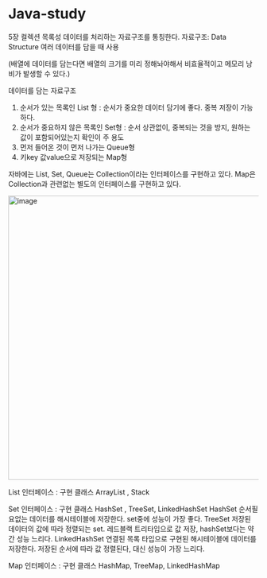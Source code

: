 # Java-study

5장 컬렉션
목록성 데이터를 처리하는 자료구조를 통칭한다.
자료구조: Data Structure 여러 데이터를 담을 때 사용

(배열에 데이터를 담는다면 배열의 크기를 미리 정해놔야해서 비효율적이고 메모리 낭비가 발생할 수 있다.)

데이터를 담는 자료구조
1. 순서가 있는 목록인 List 형 : 순서가 중요한 데이터 담기에 좋다. 중복 저장이 가능하다.
2. 순서가 중요하지 않은 목록인 Set형 : 순서 상관없이, 중복되는 것을 방지, 원하는 값이 포함되어있는지 확인이 주 용도
3. 먼저 들어온 것이 먼저 나가는 Queue형
4. 키key 값value으로 저장되는 Map형

자바에는 List, Set, Queue는 Collection이라는 인터페이스를 구현하고 있다. Map은 Collection과 관련없는 별도의 인터페이스를 구현하고 있다.


<img width="572" alt="image" src="https://github.com/jsoyun/Java-study/assets/89512178/e21cf901-7d00-4fa2-a445-587882b0f870">

List 인터페이스 : 구현 클래스 ArrayList , Stack 

Set 인터페이스 : 구현 클래스 HashSet , TreeSet, LinkedHashSet 
HashSet 순서필요없는 데이터를 해시테이블에 저장한다. set중에 성능이 가장 좋다. 
TreeSet 저장된 데이터의 값에 따라 정렬되는 set. 레드블랙 트리타입으로 값 저장, hashSet보다는 약간 성능 느리다. 
LinkedHashSet 연결된 목록 타입으로 구현된 해시테이블에 데이터를 저장한다. 저장된 순서에 따라 값 정렬된다, 대신 성능이 가장 느리다. 
 
Map 인터페이스 : 구현 클래스 HashMap, TreeMap, LinkedHashMap






